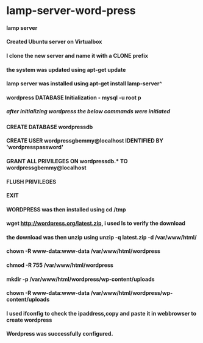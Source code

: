 # lamp-server-word-press
#### lamp server
#### Created Ubuntu server on Virtualbox
#### I clone the new server and name it with a CLONE prefix
#### the system was updated using apt-get update
#### lamp server was installed using apt-get install lamp-server^
#### wordpress DATABASE Initialization - mysql -u root p
##### after initializing wordpress the below commands were initiated
#### CREATE DATABASE wordpressdb
#### CREATE USER wordpressgbemmy@localhost IDENTIFIED BY 'wordpresspassword'
#### GRANT ALL PRIVILEGES ON wordpressdb.* TO wordpressgbemmy@localhost
#### FLUSH PRIVILEGES
#### EXIT
#### WORDPRESS was then installed using cd /tmp
#### wget http://wordpress.org/latest.zip, i used ls to verify the download
#### the download was then unzip using unzip -q latest.zip -d /var/www/html/
#### chown -R www-data:www-data /var/www/html/wordpress
#### chmod -R 755 /var/www/html/wordpress
#### mkdir -p /var/www/html/wordpress/wp-content/uploads
#### chown -R www-data:www-data /var/www/html/wordpress/wp-content/uploads
#### I used ifconfig to check the ipaddress,copy and paste it in webbrowser to create wordpress
#### Wordpress was successfully configured.   




